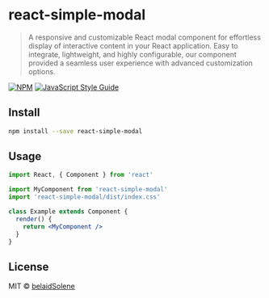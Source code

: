 # react-simple-modal

> A responsive and customizable React modal component for effortless display of interactive content in your React application. Easy to integrate, lightweight, and highly configurable, our component provided a seamless user experience with advanced customization options.

[![NPM](https://img.shields.io/npm/v/react-simple-modal.svg)](https://www.npmjs.com/package/react-simple-modal) [![JavaScript Style Guide](https://img.shields.io/badge/code_style-standard-brightgreen.svg)](https://standardjs.com)

## Install

```bash
npm install --save react-simple-modal
```

## Usage

```jsx
import React, { Component } from 'react'

import MyComponent from 'react-simple-modal'
import 'react-simple-modal/dist/index.css'

class Example extends Component {
  render() {
    return <MyComponent />
  }
}
```

## License

MIT © [belaidSolene](https://github.com/belaidSolene)
